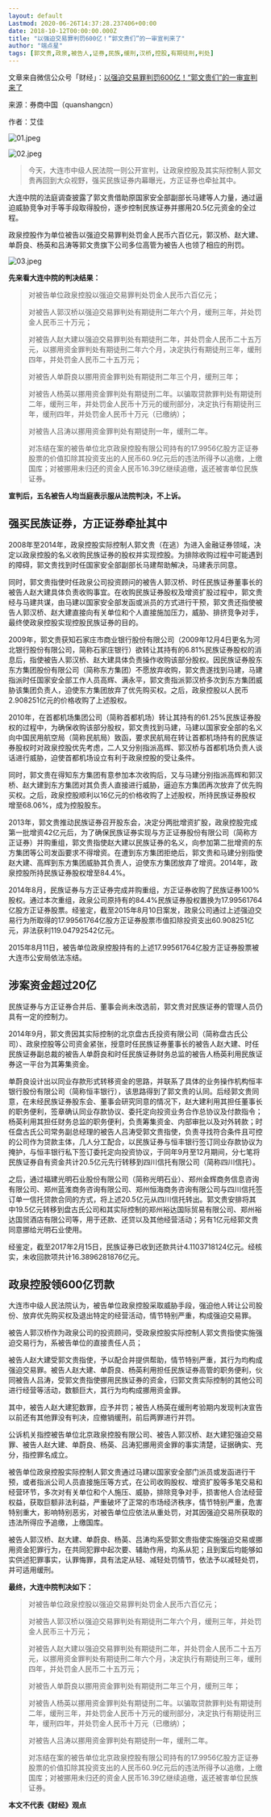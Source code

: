 ```yaml
---
layout: default
Lastmod: 2020-06-26T14:37:28.237406+00:00
date: 2018-10-12T00:00:00.000Z
title: "以强迫交易罪判罚600亿！“郭文贵们”的一审宣判来了"
author: "端点星"
tags: [郭文贵,政泉,被告人,证券,民族,缓刑,汉桥,控股,有期徒刑,判处]
---
```


文章来自微信公众号「财经」：[以强迫交易罪判罚600亿！“郭文贵们”的一审宣判来了](http://wechatscope.jmsc.hku.hk:8000/html?fn=gh_cdc8f0652ff7_2018-10-12_2650391977_a6z580TF90.y.tar.gz)

来源：券商中国（quanshangcn）

作者：艾佳

![01.jpeg](https://images.weserv.nl/?url=https%3A//i.loli.net/2018/10/12/5bc0b8df2d2fe.jpeg)

![02.jpeg](https://images.weserv.nl/?url=https%3A//i.loli.net/2018/10/12/5bc0b8e066a5a.jpeg)

> 今天，大连市中级人民法院一则公开宣判，让政泉控股及其实际控制人郭文贵再回到大众视野，强买民族证券内幕曝光，方正证券也牵扯其中。

大连中院的法庭调查披露了郭文贵借助原国家安全部副部长马建等人力量，通过逼迫威胁竞争对手等手段取得股份，逐步控制民族证券并挪用20.5亿元资金的全过程。

政泉控股作为单位被告以强迫交易罪判处罚金人民币六百亿元，郭汉桥、赵大建、单蔚良、杨英和吕涛等郭文贵旗下公司多位高管为被告人也领了相应的刑罚。

![03.jpeg](https://images.weserv.nl/?url=https%3A//i.loli.net/2018/10/12/5bc0b8e06724f.jpeg)

**先来看大连中院的判决结果：**

> 对被告单位政泉控股以强迫交易罪判处罚金人民币六百亿元；
> 
> 对被告人郭汉桥以强迫交易罪判处有期徒刑二年六个月，缓刑三年，并处罚金人民币三十万元；
> 
> 对被告人赵大建以强迫交易罪判处有期徒刑二年，并处罚金人民币二十五万元，以挪用资金罪判处有期徒刑二年六个月，决定执行有期徒刑三年，缓刑四年，并处罚金人民币二十五万元；
> 
> 对被告人单蔚良以挪用资金罪判处有期徒刑二年三个月，缓刑三年；
> 
> 对被告人杨英以挪用资金罪判处有期徒刑二年。以骗取贷款罪判处有期徒刑二年，缓刑三年，并处罚金人民币十万元的缓刑部分，决定执行有期徒刑三年，缓刑四年，并处罚金人民币十万元（已缴纳）；
> 
> 对被告人吕涛以挪用资金罪判处有期徒刑一年，缓刑二年。
> 
> 对冻结在案的被告单位北京政泉控股有限公司持有的17.9956亿股方正证券股票的价值扣除其投资支出的人民币60.9亿元后的违法所得予以追缴，上缴国库；对被挪用未归还的资金人民币16.39亿继续追缴，返还被害单位民族证券。

**宣判后，五名被告人均当庭表示服从法院判决，不上诉。**

强买民族证券，方正证券牵扯其中
---------------

2008年至2014年，政泉控股实际控制人郭文贵（在逃）为进入金融证券领域，决定以政泉控股的名义收购民族证券的股权并实现控股。为排除收购过程中可能遇到的障碍，郭文贵找到时任国家安全部副部长马建帮助解决，马建表示同意。

同时，郭文贵指使时任政泉公司投资顾问的被告人郭汉桥、时任民族证券董事长的被告人赵大建具体负责收购事宜。在收购民族证券股权及增资扩股过程中，郭文贵经与马建共谋，由马建以国家安全部发函或派员的方式进行干预，郭文贵还指使被告人郭汉桥、赵大建直接向有关单位和个人直接施加压力，威胁、排挤竞争对手，最终使政泉控股实现控股民族证券的目的。

2009年，郭文贵获知石家庄市商业银行股份有限公司（2009年12月4日更名为河北银行股份有限公司，简称石家庄银行）欲转让其持有的6.81%民族证券股权的消息后，指使被告人郭汉桥、赵大建具体负责操作收购该部分股权。因民族证券股东东方集团股份有限公司（简称东方集团）不愿放弃收购，郭文贵遂找到马建，马建指派时任国家安全部工作人员高辉、满永平，郭文贵指派郭汉桥多次到东方集团威胁该集团负责人，迫使东方集团放弃了优先购买权。之后，政泉控股以人民币2.908251亿元的价格收购了上述股权。

2010年，在首都机场集团公司（简称首都机场）转让其持有的61.25%民族证券股权的过程中，为确保收购该部分股权，郭文贵找到马建，马建以国家安全部的名义向中国民用航空局（简称民航局）致函，要求民航局在转让首都机场持有的民族证券股权时对政泉控股优先考虑，二人又分别指派高辉、郭汉桥与首都机场负责人谈话进行威胁，迫使首都机场设立有利于政泉控股的受让条件。

同时，郭文贵在得知东方集团有意参加本次收购后，又与马建分别指派高辉和郭汉桥、赵大建到东方集团对其负责人直接进行威胁，逼迫东方集团再次放弃了优先购买权。之后，政泉控股顺利以16亿元的价格收购了上述股权，所持民族证券股权增至68.06%，成为控股股东。

2013年，郭文贵推动民族证券召开股东会，决定分两批增资扩股，政泉控股完成第一批增资42亿元后，为了确保民族证券实现与方正证券股份有限公司（简称方正证券）并购重组，郭文贵指使赵大建以民族证券的名义，向参加第二批增资的东方集团等公司发函要求不得增资。在遭到东方集团拒绝后，郭文贵和马建分别指使赵大建、高辉到东方集团威胁其负责人，迫使东方集团放弃了增资。2014年，政泉控股所持民族证券股权增至84.4%。

2014年8月，民族证券与方正证券完成并购重组，方正证券收购了民族证券100%股权。通过本次重组，政泉公司原持有的84.4%民族证券股权置换为17.99561764亿股方正证券股票。经鉴定，截至2015年8月10日案发，政泉公司通过上述强迫交易行为所取得的17.99561764亿股方正证券股票市值扣除投资支出60.908251亿元，非法获利119.04792542亿元。

2015年8月11日，被告单位政泉控股持有的上述17.99561764亿股方正证券股票被大连市公安局依法冻结。

涉案资金超过20亿
---------

民族证券与方正证券合并后、董事会尚未改选前，郭文贵对民族证券的管理人员仍具有一定的控制力。

2014年9月，郭文贵因其实际控制的北京盘古氏投资有限公司（简称盘古氏公司）、政泉控股等公司资金紧张，授意时任民族证券董事长的被告人赵大建、时任民族证券副总裁的被告人单蔚良和时任民族证券财务总监的被告人杨英利用民族证券这一平台为其筹集资金。

单蔚良设计出以同业存款形式转移资金的思路，并联系了具体的业务操作机构恒丰银行股份有限公司（简称恒丰银行），该思路得到了郭文贵的认同。后经郭文贵同意，在未经民族证券股东会、董事会研究同意的情况下，赵大建利用其担任董事长的职务便利，签章确认同业存款协议、委托定向投资业务合作总协议及付款指令；杨英利用其担任财务总监的职务便利，负责筹集资金、内部审批以及对外转款；时任盘古氏公司常务副总经理的被告人吕涛受郭文贵指使，负责寻找符合条件且可控的公司作为贷款主体，几人分工配合，以民族证券与恒丰银行签订同业存款协议为掩护，与恒丰银行私下签订委托定向投资协议，于同年9月至12月期间，分七笔将民族证券自有资金共计20.5亿元先行转移到四川信托有限公司（简称四川信托）。

之后，通过福建光明石业股份有限公司（简称光明石业）、郑州金辉商务信息咨询有限公司、郑州蓝淮商务咨询有限公司、郑州恒海商务咨询有限公司与四川信托签订单一信托贷款合同的方式，将上述20.5亿元从四川信托转出。郭文贵安排将其中19.5亿元转移到盘古氏公司和其实际控制的郑州裕达国际贸易有限公司、郑州裕达国贸酒店有限公司等，用于还款、还贷以及其他经营活动；另有1亿元经郭文贵同意挪给光明石业使用。

经鉴定，截至2017年2月15日，民族证券已收到还款共计4.1103718124亿元。经核实，未收回款项共计16.3896281876亿元。

政泉控股领600亿罚款
-----------

大连市中级人民法院认为，被告单位政泉控股采取威胁手段，强迫他人转让公司股份、放弃优先购买权及退出特定的经营活动，情节特别严重，构成强迫交易罪。

被告人郭汉桥作为政泉公司的投资顾问，受政泉控股实际控制人郭文贵指使实施强迫交易行为，系被告单位的直接责任人员；

被告人赵大建受郭文贵指使，予以配合并提供帮助，情节特别严重，其行为均构成强迫交易罪。被告人赵大建、单蔚良、杨英利用担任民族证券高管的职务便利，伙同被告人吕涛，受郭文贵指使挪用民族证券的资金，归郭文贵实际控制的其他公司进行经营等活动，数额巨大，其行为均构成挪用资金罪。

其中，被告人赵大建犯数罪，应予并罚；被告人杨英在缓刑考验期内发现判决宣告以前还有其他罪没有判决，应撤销缓刑，前后两罪进行并罚。

公诉机关指控被告单位北京政泉控股有限公司、被告人郭汉桥、赵大建犯强迫交易罪、被告人赵大建、单蔚良、杨英、吕涛犯挪用资金罪的事实清楚，证据确实、充分，指控罪名成立。

被告单位政泉控股实际控制人郭文贵通过马建以国家安全部门派员或发函进行干预，或者指派公司人员直接施压等方式，在公司收购股权、增资扩股等多笔交易和经营环节，多次对有关单位和个人施压、威胁，排除竞争对手，损害他人合法经营权益，获取巨额非法利益，严重破坏了正常的市场经济秩序，情节特别严重，危害特别重大，影响特别恶劣，对被告单位应依法从重处罚，对其因强迫交易所获取的违法所得应予追缴，上缴国库。

被告人郭汉桥、赵大建、单蔚良、杨英、吕涛均系受郭文贵指使实施强迫交易或挪用资金犯罪行为，在共同犯罪中起次要、辅助作用，均系从犯；且到案后均能够如实供述犯罪事实，认罪悔罪，具有法定从轻、减轻处罚情节，依法予以减轻处罚，并可适用缓刑。

**最终，大连中院判决如下：**

> 对被告单位政泉控股以强迫交易罪判处罚金人民币六百亿元；
> 
> 对被告人郭汉桥以强迫交易罪判处有期徒刑二年六个月，缓刑三年，并处罚金人民币三十万元；
> 
> 对被告人赵大建以强迫交易罪判处有期徒刑二年，并处罚金人民币二十五万元，以挪用资金罪判处有期徒刑二年六个月，决定执行有期徒刑三年，缓刑四年，并处罚金人民币二十五万元；
> 
> 对被告人单蔚良以挪用资金罪判处有期徒刑二年三个月，缓刑三年；
> 
> 对被告人杨英以挪用资金罪判处有期徒刑二年。以骗取贷款罪判处有期徒刑二年，缓刑三年，并处罚金人民币十万元的缓刑部分，决定执行有期徒刑三年，缓刑四年，并处罚金人民币十万元（已缴纳）；
> 
> 对被告人吕涛以挪用资金罪判处有期徒刑一年，缓刑二年。
> 
> 对冻结在案的被告单位北京政泉控股有限公司持有的17.9956亿股方正证券股票的价值扣除其投资支出的人民币60.9亿元后的违法所得予以追缴，上缴国库；对被挪用未归还的资金人民币16.39亿继续追缴，返还被害单位民族证券。

**本文不代表《财经》观点**


